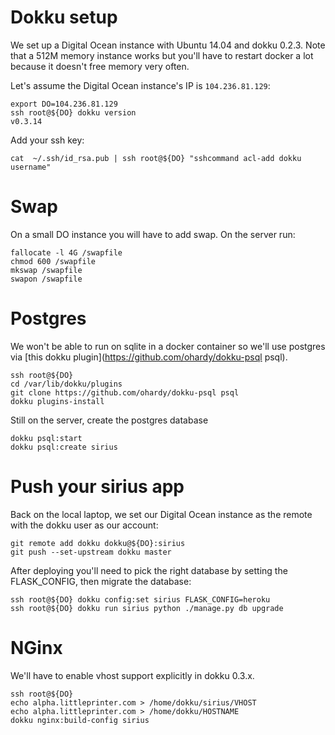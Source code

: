 # Dokku setup

We set up a Digital Ocean instance with Ubuntu 14.04 and dokku
0.2.3. Note that a 512M memory instance works but you'll have to
restart docker a lot because it doesn't free memory very often.

Let's assume the Digital Ocean instance's IP is `104.236.81.129`:

```
export DO=104.236.81.129
ssh root@${DO} dokku version
v0.3.14
```

Add your ssh key:

```
cat  ~/.ssh/id_rsa.pub | ssh root@${DO} "sshcommand acl-add dokku username"
```

# Swap

On a small DO instance you will have to add swap. On the server run:

```
fallocate -l 4G /swapfile
chmod 600 /swapfile
mkswap /swapfile
swapon /swapfile
```

# Postgres

We won't be able to run on sqlite in a docker container so we'll use
postgres via
[this dokku plugin](https://github.com/ohardy/dokku-psql psql).

```
ssh root@${DO}
cd /var/lib/dokku/plugins
git clone https://github.com/ohardy/dokku-psql psql
dokku plugins-install
```

Still on the server, create the postgres database

```
dokku psql:start
dokku psql:create sirius
```


# Push your sirius app

Back on the local laptop, we set our Digital Ocean instance as the
remote with the dokku user as our account:

```
git remote add dokku dokku@${DO}:sirius
git push --set-upstream dokku master
```

After deploying you'll need to pick the right database by setting the
FLASK_CONFIG, then migrate the database:

```
ssh root@${DO} dokku config:set sirius FLASK_CONFIG=heroku
ssh root@${DO} dokku run sirius python ./manage.py db upgrade
```

# NGinx

We'll have to enable vhost support explicitly in dokku 0.3.x.

```
ssh root@${DO}
echo alpha.littleprinter.com > /home/dokku/sirius/VHOST
echo alpha.littleprinter.com > /home/dokku/HOSTNAME
dokku nginx:build-config sirius
```
